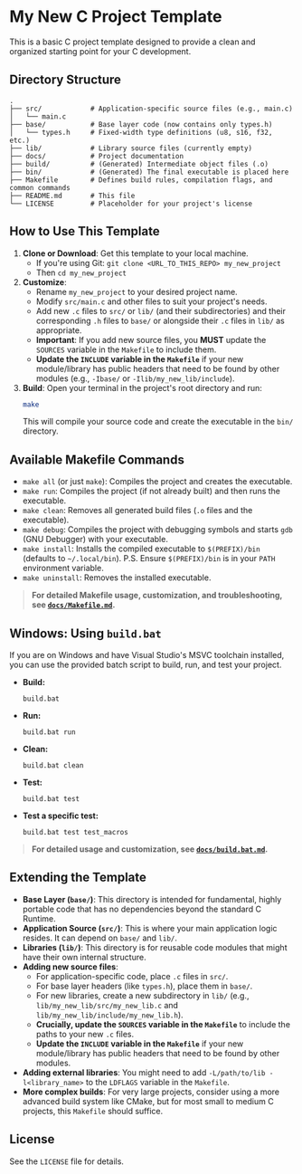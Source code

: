 # My New C Project Template

This is a basic C project template designed to provide a clean and organized starting point for your C development. 

## Directory Structure
```
.
├── src/            # Application-specific source files (e.g., main.c)
│   └── main.c
├── base/           # Base layer code (now contains only types.h)
│   └── types.h     # Fixed-width type definitions (u8, s16, f32, etc.)
├── lib/            # Library source files (currently empty)
├── docs/           # Project documentation
├── build/          # (Generated) Intermediate object files (.o)
├── bin/            # (Generated) The final executable is placed here
├── Makefile        # Defines build rules, compilation flags, and common commands
├── README.md       # This file
└── LICENSE         # Placeholder for your project's license
```

## How to Use This Template

1.  **Clone or Download**: Get this template to your local machine.
    * If you're using Git: `git clone <URL_TO_THIS_REPO> my_new_project`
    * Then `cd my_new_project`
3.  **Customize**:
    * Rename `my_new_project` to your desired project name.
    * Modify `src/main.c` and other files to suit your project's needs.
    * Add new `.c` files to `src/` or `lib/` (and their subdirectories) and their corresponding `.h` files to `base/` or alongside their `.c` files in `lib/` as appropriate.
    * **Important**: If you add new source files, you **MUST** update the `SOURCES` variable in the `Makefile` to include them.
    * **Update the `INCLUDE` variable in the `Makefile`** if your new module/library has public headers that need to be found by other modules (e.g., `-Ibase/` or `-Ilib/my_new_lib/include`).
4.  **Build**: Open your terminal in the project's root directory and run:
    ```bash
    make
    ```
    This will compile your source code and create the executable in the `bin/` directory.

## Available Makefile Commands

* `make all` (or just `make`): Compiles the project and creates the executable.
* `make run`: Compiles the project (if not already built) and then runs the executable.
* `make clean`: Removes all generated build files (`.o` files and the executable).
* `make debug`: Compiles the project with debugging symbols and starts `gdb` (GNU Debugger) with your executable.
* `make install`: Installs the compiled executable to `$(PREFIX)/bin` (defaults to `~/.local/bin`). P.S. Ensure `$(PREFIX)/bin` is in your `PATH` environment variable.
* `make uninstall`: Removes the installed executable.

> **For detailed Makefile usage, customization, and troubleshooting, see [`docs/Makefile.md`](docs/Makefile.md).**

## Windows: Using `build.bat`

If you are on Windows and have Visual Studio's MSVC toolchain installed, you can use the provided batch script to build, run, and test your project.

- **Build:**  
  ```
  build.bat
  ```
- **Run:**  
  ```
  build.bat run
  ```
- **Clean:**  
  ```
  build.bat clean
  ```
- **Test:**  
  ```
  build.bat test
  ```
- **Test a specific test:**  
  ```
  build.bat test test_macros
  ```

> **For detailed usage and customization, see [`docs/build.bat.md`](docs/build.bat.md).**

## Extending the Template

* **Base Layer (`base/`)**: This directory is intended for fundamental, highly portable code that has no dependencies beyond the standard C Runtime.
* **Application Source (`src/`)**: This is where your main application logic resides. It can depend on `base/` and `lib/`.
* **Libraries (`lib/`)**: This directory is for reusable code modules that might have their own internal structure.
* **Adding new source files**:
    * For application-specific code, place `.c` files in `src/`.
    * For base layer headers (like `types.h`), place them in `base/`.
    * For new libraries, create a new subdirectory in `lib/` (e.g., `lib/my_new_lib/src/my_new_lib.c` and `lib/my_new_lib/include/my_new_lib.h`).
    * **Crucially, update the `SOURCES` variable in the `Makefile`** to include the paths to your new `.c` files.
    * **Update the `INCLUDE` variable in the `Makefile`** if your new module/library has public headers that need to be found by other modules.
* **Adding external libraries**: You might need to add `-L/path/to/lib -l<library_name>` to the `LDFLAGS` variable in the `Makefile`.
* **More complex builds**: For very large projects, consider using a more advanced build system like CMake, but for most small to medium C projects, this `Makefile` should suffice.


## License

See the `LICENSE` file for details.

